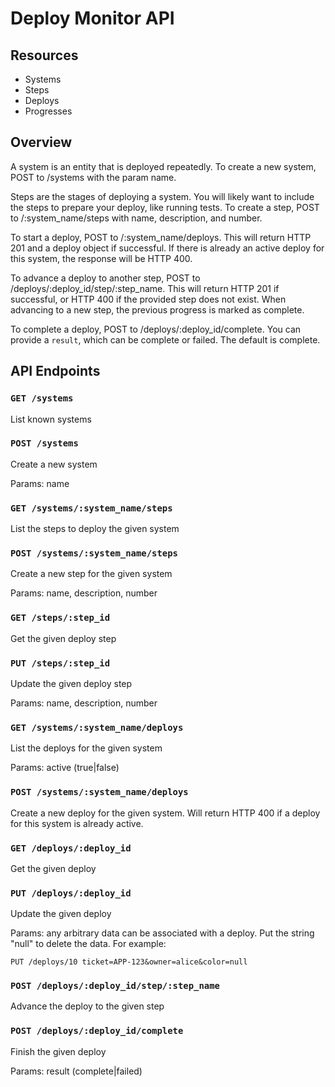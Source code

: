 # Deploy Monitor API #

## Resources ##
- Systems
- Steps
- Deploys
- Progresses

## Overview ##

A system is an entity that is deployed repeatedly. To create a new system, POST to /systems with the param name.

Steps are the stages of deploying a system. You will likely want to include the steps to prepare your deploy, like running tests. To create a step, POST to /:system_name/steps with name, description, and number.

To start a deploy, POST to /:system_name/deploys. This will return HTTP 201 and a deploy object if successful. If there is already an active deploy for this system, the response will be HTTP 400.

To advance a deploy to another step, POST to /deploys/:deploy_id/step/:step_name. This will return HTTP 201 if successful, or HTTP 400 if the provided step does not exist. When advancing to a new step, the previous progress is marked as complete.

To complete a deploy, POST to /deploys/:deploy_id/complete. You can provide a `result`, which can be complete or failed. The default is complete.

## API Endpoints ##

### `GET /systems`
List known systems

### `POST /systems`
Create a new system

Params: name

### `GET /systems/:system_name/steps`
List the steps to deploy the given system

### `POST /systems/:system_name/steps`
Create a new step for the given system

Params: name, description, number

### `GET /steps/:step_id`
Get the given deploy step

### `PUT /steps/:step_id`
Update the given deploy step

Params: name, description, number

### `GET /systems/:system_name/deploys`
List the deploys for the given system

Params: active (true|false)

### `POST /systems/:system_name/deploys`
Create a new deploy for the given system. Will return HTTP 400 if a deploy for this system is already active.

### `GET /deploys/:deploy_id`
Get the given deploy

### `PUT /deploys/:deploy_id`
Update the given deploy

Params: any arbitrary data can be associated with a deploy. Put the string "null" to delete the data. For example:

    PUT /deploys/10 ticket=APP-123&owner=alice&color=null

### `POST /deploys/:deploy_id/step/:step_name`
Advance the deploy to the given step

### `POST /deploys/:deploy_id/complete`
Finish the given deploy

Params: result (complete|failed)
